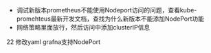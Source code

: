 - 调试新版本prometheus不能使用Nodeport访问的问题，查看kube-promehteus最新开发文档，查找为什么新版本不能添加NodePort功能 
- 网络策略里面放行，然后访问中添加clusterIP信息

22 修改yaml  grafna支持NodePort